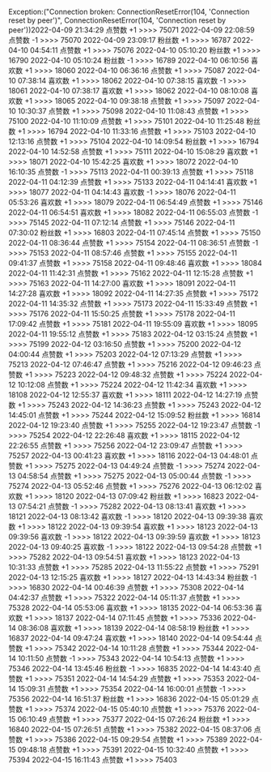 Exception:("Connection broken: ConnectionResetError(104, 'Connection reset by peer')", ConnectionResetError(104, 'Connection reset by peer'))2022-04-09  21:34:29   点赞数 +1 >>>> 75071
2022-04-09  22:08:59   点赞数 -1 >>>> 75070
2022-04-09  23:09:17   粉丝数 +1 >>>> 16787
2022-04-10  04:54:11   点赞数 +1 >>>> 75076
2022-04-10  05:10:20   粉丝数 +1 >>>> 16790
2022-04-10  05:10:24   粉丝数 -1 >>>> 16789
2022-04-10  06:10:56   喜欢数 +1 >>>> 18060
2022-04-10  06:36:16   点赞数 +1 >>>> 75087
2022-04-10  07:38:14   喜欢数 +1 >>>> 18062
2022-04-10  07:38:15   喜欢数 -1 >>>> 18061
2022-04-10  07:38:17   喜欢数 +1 >>>> 18062
2022-04-10  08:10:08   喜欢数 +1 >>>> 18065
2022-04-10  09:38:18   点赞数 +1 >>>> 75097
2022-04-10  10:30:37   点赞数 +1 >>>> 75098
2022-04-10  11:08:43   点赞数 +1 >>>> 75100
2022-04-10  11:10:09   点赞数 +1 >>>> 75101
2022-04-10  11:25:48   粉丝数 +1 >>>> 16794
2022-04-10  11:33:16   点赞数 +1 >>>> 75103
2022-04-10  12:13:16   点赞数 +1 >>>> 75104
2022-04-10  14:09:54   粉丝数 +1 >>>> 16794
2022-04-10  14:52:58   点赞数 +1 >>>> 75111
2022-04-10  15:08:29   喜欢数 +1 >>>> 18071
2022-04-10  15:42:25   喜欢数 +1 >>>> 18072
2022-04-10  16:10:35   点赞数 -1 >>>> 75113
2022-04-11  00:39:13   点赞数 +1 >>>> 75118
2022-04-11  04:12:39   点赞数 +1 >>>> 75133
2022-04-11  04:14:41   喜欢数 +1 >>>> 18077
2022-04-11  04:14:43   喜欢数 -1 >>>> 18076
2022-04-11  05:53:26   喜欢数 +1 >>>> 18079
2022-04-11  06:54:49   点赞数 +1 >>>> 75146
2022-04-11  06:54:51   喜欢数 +1 >>>> 18082
2022-04-11  06:55:03   点赞数 -1 >>>> 75145
2022-04-11  07:12:14   点赞数 +1 >>>> 75146
2022-04-11  07:30:02   粉丝数 +1 >>>> 16803
2022-04-11  07:45:14   点赞数 +1 >>>> 75150
2022-04-11  08:36:44   点赞数 +1 >>>> 75154
2022-04-11  08:36:51   点赞数 -1 >>>> 75153
2022-04-11  08:57:46   点赞数 +1 >>>> 75155
2022-04-11  09:41:37   点赞数 +1 >>>> 75158
2022-04-11  09:48:46   喜欢数 +1 >>>> 18084
2022-04-11  11:42:31   点赞数 +1 >>>> 75162
2022-04-11  12:15:28   点赞数 +1 >>>> 75163
2022-04-11  14:27:00   喜欢数 +1 >>>> 18091
2022-04-11  14:27:28   喜欢数 +1 >>>> 18092
2022-04-11  14:27:35   点赞数 +1 >>>> 75172
2022-04-11  14:35:32   点赞数 +1 >>>> 75173
2022-04-11  15:33:49   点赞数 +1 >>>> 75176
2022-04-11  15:50:25   点赞数 +1 >>>> 75178
2022-04-11  17:09:42   点赞数 +1 >>>> 75181
2022-04-11  19:55:09   喜欢数 +1 >>>> 18095
2022-04-11  19:55:12   点赞数 +1 >>>> 75183
2022-04-12  03:15:24   点赞数 +1 >>>> 75199
2022-04-12  03:16:50   点赞数 +1 >>>> 75200
2022-04-12  04:00:44   点赞数 +1 >>>> 75203
2022-04-12  07:13:29   点赞数 +1 >>>> 75213
2022-04-12  07:46:47   点赞数 +1 >>>> 75216
2022-04-12  09:46:23   点赞数 +1 >>>> 75223
2022-04-12  09:48:32   点赞数 +1 >>>> 75224
2022-04-12  10:12:08   点赞数 +1 >>>> 75224
2022-04-12  11:42:34   喜欢数 +1 >>>> 18108
2022-04-12  12:55:37   喜欢数 +1 >>>> 18111
2022-04-12  14:27:19   点赞数 +1 >>>> 75243
2022-04-12  14:36:23   点赞数 +1 >>>> 75243
2022-04-12  14:45:01   点赞数 +1 >>>> 75244
2022-04-12  15:09:52   粉丝数 +1 >>>> 16814
2022-04-12  19:23:40   点赞数 +1 >>>> 75255
2022-04-12  19:23:47   点赞数 -1 >>>> 75254
2022-04-12  22:26:48   喜欢数 +1 >>>> 18115
2022-04-12  22:26:55   点赞数 +1 >>>> 75256
2022-04-12  23:09:47   点赞数 +1 >>>> 75257
2022-04-13  00:41:23   喜欢数 +1 >>>> 18116
2022-04-13  04:48:01   点赞数 +1 >>>> 75275
2022-04-13  04:49:24   点赞数 -1 >>>> 75274
2022-04-13  04:58:54   点赞数 +1 >>>> 75275
2022-04-13  05:00:44   点赞数 -1 >>>> 75274
2022-04-13  05:52:46   点赞数 +1 >>>> 75276
2022-04-13  06:12:02   喜欢数 +1 >>>> 18120
2022-04-13  07:09:42   粉丝数 +1 >>>> 16823
2022-04-13  07:54:21   点赞数 -1 >>>> 75282
2022-04-13  08:13:41   喜欢数 +1 >>>> 18121
2022-04-13  08:13:42   喜欢数 -1 >>>> 18120
2022-04-13  09:39:38   喜欢数 +1 >>>> 18122
2022-04-13  09:39:54   喜欢数 +1 >>>> 18123
2022-04-13  09:39:56   喜欢数 -1 >>>> 18122
2022-04-13  09:39:59   喜欢数 +1 >>>> 18123
2022-04-13  09:40:25   喜欢数 -1 >>>> 18122
2022-04-13  09:54:28   点赞数 +1 >>>> 75282
2022-04-13  09:54:51   喜欢数 +1 >>>> 18123
2022-04-13  10:31:33   点赞数 +1 >>>> 75285
2022-04-13  11:55:22   点赞数 +1 >>>> 75291
2022-04-13  12:15:25   喜欢数 +1 >>>> 18127
2022-04-13  14:43:34   粉丝数 -1 >>>> 16830
2022-04-14  00:46:39   点赞数 +1 >>>> 75308
2022-04-14  04:42:37   点赞数 +1 >>>> 75322
2022-04-14  05:11:37   点赞数 +1 >>>> 75328
2022-04-14  05:53:06   喜欢数 +1 >>>> 18135
2022-04-14  06:53:36   喜欢数 +1 >>>> 18137
2022-04-14  07:11:45   点赞数 +1 >>>> 75336
2022-04-14  08:36:08   喜欢数 +1 >>>> 18139
2022-04-14  08:58:19   粉丝数 +1 >>>> 16837
2022-04-14  09:47:24   喜欢数 +1 >>>> 18140
2022-04-14  09:54:44   点赞数 +1 >>>> 75342
2022-04-14  10:11:28   点赞数 +1 >>>> 75344
2022-04-14  10:11:50   点赞数 -1 >>>> 75343
2022-04-14  10:54:13   点赞数 +1 >>>> 75346
2022-04-14  13:45:46   粉丝数 -1 >>>> 16835
2022-04-14  14:43:40   点赞数 +1 >>>> 75351
2022-04-14  14:54:29   点赞数 +1 >>>> 75353
2022-04-14  15:09:31   点赞数 +1 >>>> 75354
2022-04-14  16:00:01   点赞数 -1 >>>> 75356
2022-04-14  16:51:37   粉丝数 +1 >>>> 16836
2022-04-15  05:01:29   点赞数 +1 >>>> 75374
2022-04-15  05:40:10   点赞数 +1 >>>> 75376
2022-04-15  06:10:49   点赞数 +1 >>>> 75377
2022-04-15  07:26:24   粉丝数 +1 >>>> 16840
2022-04-15  07:26:51   点赞数 +1 >>>> 75382
2022-04-15  08:37:06   点赞数 +1 >>>> 75386
2022-04-15  09:29:54   点赞数 +1 >>>> 75389
2022-04-15  09:48:18   点赞数 +1 >>>> 75391
2022-04-15  10:32:40   点赞数 +1 >>>> 75394
2022-04-15  16:11:43   点赞数 +1 >>>> 75403
